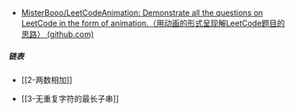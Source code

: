 - [MisterBooo/LeetCodeAnimation: Demonstrate all the questions on LeetCode in the form of animation.（用动画的形式呈现解LeetCode题目的思路） (github.com)](https://github.com/MisterBooo/LeetCodeAnimation)
  
##### 链表
- [[2-两数相加]]

- [[3-无重复字符的最长子串]]